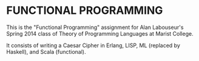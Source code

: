 FUNCTIONAL PROGRAMMING
======================
This is the "Functional Programming" assignment for Alan Labouseur's Spring 2014 class of Theory of Programming Languages at Marist College.

It consists of writing a Caesar Cipher in Erlang, LISP, ML (replaced by Haskell), and Scala (functional).
